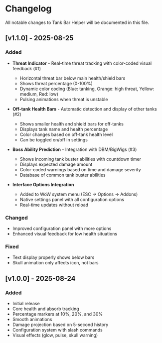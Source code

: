 # Changelog

All notable changes to Tank Bar Helper will be documented in this file.

## [v1.1.0] - 2025-08-25

### Added
- **Threat Indicator** - Real-time threat tracking with color-coded visual feedback (#1)
  - Horizontal threat bar below main health/shield bars
  - Shows threat percentage (0-100%)
  - Dynamic color coding (Blue: tanking, Orange: high threat, Yellow: medium, Red: low)
  - Pulsing animations when threat is unstable
  
- **Off-tank Health Bars** - Automatic detection and display of other tanks (#2)
  - Shows smaller health and shield bars for off-tanks
  - Displays tank name and health percentage
  - Color changes based on off-tank health level
  - Can be toggled on/off in settings
  
- **Boss Ability Prediction** - Integration with DBM/BigWigs (#3)
  - Shows incoming tank buster abilities with countdown timer
  - Displays expected damage amount
  - Color-coded warnings based on time and damage severity
  - Database of common tank buster abilities
  
- **Interface Options Integration**
  - Added to WoW system menu (ESC → Options → Addons)
  - Native settings panel with all configuration options
  - Real-time updates without reload

### Changed
- Improved configuration panel with more options
- Enhanced visual feedback for low health situations

### Fixed
- Text display properly shows below bars
- Skull animation only affects icon, not bars

## [v1.0.0] - 2025-08-24

### Added
- Initial release
- Core health and absorb tracking
- Percentage markers at 10%, 20%, and 30%
- Smooth animations
- Damage projection based on 5-second history
- Configuration system with slash commands
- Visual effects (glow, pulse, skull warning)